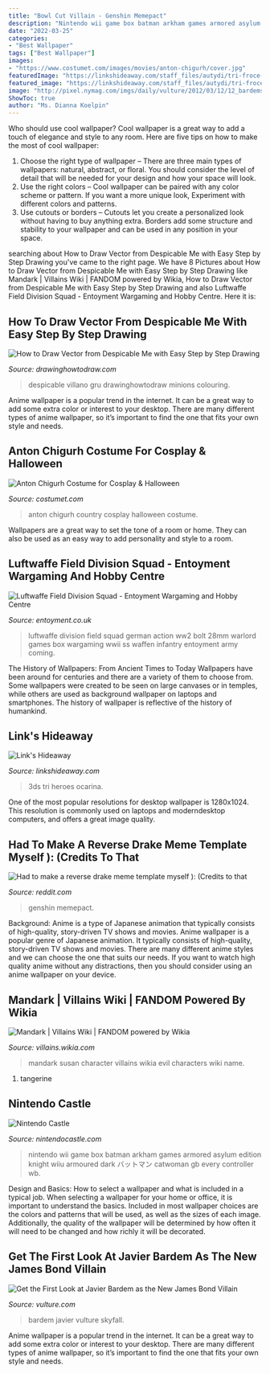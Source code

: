 ```yaml
---
title: "Bowl Cut Villain - Genshin Memepact"
description: "Nintendo wii game box batman arkham games armored asylum edition knight wiiu armoured dark バットマン catwoman gb every controller wb"
date: "2022-03-25"
categories:
- "Best Wallpaper"
tags: ["Best Wallpaper"]
images:
- "https://www.costumet.com/images/movies/anton-chigurh/cover.jpg"
featuredImage: "https://linkshideaway.com/staff_files/autydi/tri-froce-heroes-tell-all-trailer.png"
featured_image: "https://linkshideaway.com/staff_files/autydi/tri-froce-heroes-tell-all-trailer.png"
image: "http://pixel.nymag.com/imgs/daily/vulture/2012/03/12/12_bardemskyfall.w1200.h630.jpg"
ShowToc: true
author: "Ms. Dianna Koelpin"
---
```



Who should use cool wallpaper?
Cool wallpaper is a great way to add a touch of elegance and style to any room. Here are five tips on how to make the most of cool wallpaper: 
1) Choose the right type of wallpaper – There are three main types of wallpapers: natural, abstract, or floral. You should consider the level of detail that will be needed for your design and how your space will look. 
2) Use the right colors – Cool wallpaper can be paired with any color scheme or pattern. If you want a more unique look, Experiment with different colors and patterns. 
3) Use cutouts or borders – Cutouts let you create a personalized look without having to buy anything extra. Borders add some structure and stability to your wallpaper and can be used in any position in your space.

	

		
searching about How to Draw Vector from Despicable Me with Easy Step by Step Drawing you've came to the right page. We have 8 Pictures about How to Draw Vector from Despicable Me with Easy Step by Step Drawing like Mandark | Villains Wiki | FANDOM powered by Wikia, How to Draw Vector from Despicable Me with Easy Step by Step Drawing and also Luftwaffe Field Division Squad - Entoyment Wargaming and Hobby Centre. Here it is:
		
    
## How To Draw Vector From Despicable Me With Easy Step By Step Drawing

<img loading=lazy src="https://www.drawinghowtodraw.com/stepbystepdrawinglessons/wp-content/uploads/2011/11/step-116.png" onerror="this.onerror=null;this.src='https://tse4.mm.bing.net/th?id=OIP.2EZ1ca1ME6OHjZsVSt7FuwHaND&amp;pid=15.1';" alt="How to Draw Vector from Despicable Me with Easy Step by Step Drawing">

_Source: drawinghowtodraw.com_

>despicable villano gru drawinghowtodraw minions colouring. 

	

Anime wallpaper is a popular trend in the internet. It can be a great way to add some extra color or interest to your desktop. There are many different types of anime wallpaper, so it’s important to find the one that fits your own style and needs.

    
## Anton Chigurh Costume For Cosplay &amp; Halloween

<img loading=lazy src="https://www.costumet.com/images/movies/anton-chigurh/cover.jpg" onerror="this.onerror=null;this.src='https://tse4.mm.bing.net/th?id=OIP.A3mUwk4nX54Wq_G0hLeYlAHaDt&amp;pid=15.1';" alt="Anton Chigurh Costume for Cosplay &amp; Halloween">

_Source: costumet.com_

>anton chigurh country cosplay halloween costume. 

	

Wallpapers are a great way to set the tone of a room or home. They can also be used as an easy way to add personality and style to a room.

    
## Luftwaffe Field Division Squad - Entoyment Wargaming And Hobby Centre

<img loading=lazy src="https://entoyment.co.uk/word/wp-content/uploads/2020/05/WGB-WM-08-Luftwaffe-Field-Division-Squad-a_1024x1024.jpg" onerror="this.onerror=null;this.src='https://tse4.mm.bing.net/th?id=OIP.P0MW5h6rM44kI1FxVFJUQgHaJ4&amp;pid=15.1';" alt="Luftwaffe Field Division Squad - Entoyment Wargaming and Hobby Centre">

_Source: entoyment.co.uk_

>luftwaffe division field squad german action ww2 bolt 28mm warlord games box wargaming wwii ss waffen infantry entoyment army coming. 

	

The History of Wallpapers: From Ancient Times to Today
Wallpapers have been around for centuries and there are a variety of them to choose from. Some wallpapers were created to be seen on large canvases or in temples, while others are used as background wallpaper on laptops and smartphones. The history of wallpaper is reflective of the history of humankind.

    
## Link&#039;s Hideaway

<img loading=lazy src="https://linkshideaway.com/staff_files/autydi/tri-froce-heroes-tell-all-trailer.png" onerror="this.onerror=null;this.src='https://tse3.mm.bing.net/th?id=OIP.WJZMPtXBSGk_Hgno-S9JHwHaEK&amp;pid=15.1';" alt="Link&#039;s Hideaway">

_Source: linkshideaway.com_

>3ds tri heroes ocarina. 

	

One of the most popular resolutions for desktop wallpaper is 1280x1024. This resolution is commonly used on laptops and moderndesktop computers, and offers a great image quality.

    
## Had To Make A Reverse Drake Meme Template Myself ): (Credits To That

<img loading=lazy src="https://i.redd.it/qmt8d28q3ou61.jpg" onerror="this.onerror=null;this.src='https://tse3.mm.bing.net/th?id=OIP.7d4BxNESii4uufwk0dkOhgHaHa&amp;pid=15.1';" alt="Had to make a reverse drake meme template myself ): (Credits to that">

_Source: reddit.com_

>genshin memepact. 

	

Background: Anime is a type of Japanese animation that typically consists of high-quality, story-driven TV shows and movies.
Anime wallpaper is a popular genre of Japanese animation. It typically consists of high-quality, story-driven TV shows and movies. There are many different anime styles and we can choose the one that suits our needs. If you want to watch high quality anime without any distractions, then you should consider using an anime wallpaper on your device.

    
## Mandark | Villains Wiki | FANDOM Powered By Wikia

<img loading=lazy src="https://vignette.wikia.nocookie.net/villains/images/5/59/Mandark.jpg/revision/latest?cb=20160712172011" onerror="this.onerror=null;this.src='https://tse3.mm.bing.net/th?id=OIP.5duKPCIk94aSl7w22iIKggHaRx&amp;pid=15.1';" alt="Mandark | Villains Wiki | FANDOM powered by Wikia">

_Source: villains.wikia.com_

>mandark susan character villains wikia evil characters wiki name. 

	

1. tangerine 

    
## Nintendo Castle

<img loading=lazy src="http://www.nintendocastle.com/wp-content/uploads/2012/08/Untitled32.png" onerror="this.onerror=null;this.src='https://tse4.mm.bing.net/th?id=OIP.Ac65d5OHlrwAZPMn5quSOQAAAA&amp;pid=15.1';" alt="Nintendo Castle">

_Source: nintendocastle.com_

>nintendo wii game box batman arkham games armored asylum edition knight wiiu armoured dark バットマン catwoman gb every controller wb. 

	

Design and Basics: How to select a wallpaper and what is included in a typical job.
When selecting a wallpaper for your home or office, it is important to understand the basics. Included in most wallpaper choices are the colors and patterns that will be used, as well as the sizes of each image. Additionally, the quality of the wallpaper will be determined by how often it will need to be changed and how richly it will be decorated.

    
## Get The First Look At Javier Bardem As The New James Bond Villain

<img loading=lazy src="http://pixel.nymag.com/imgs/daily/vulture/2012/03/12/12_bardemskyfall.w1200.h630.jpg" onerror="this.onerror=null;this.src='https://tse2.mm.bing.net/th?id=OIP.h9T2sYeqk7Uc7zLkb3SPaQHaD4&amp;pid=15.1';" alt="Get the First Look at Javier Bardem as the New James Bond Villain">

_Source: vulture.com_

>bardem javier vulture skyfall. 

	

Anime wallpaper is a popular trend in the internet. It can be a great way to add some extra color or interest to your desktop. There are many different types of anime wallpaper, so it’s important to find the one that fits your own style and needs.

